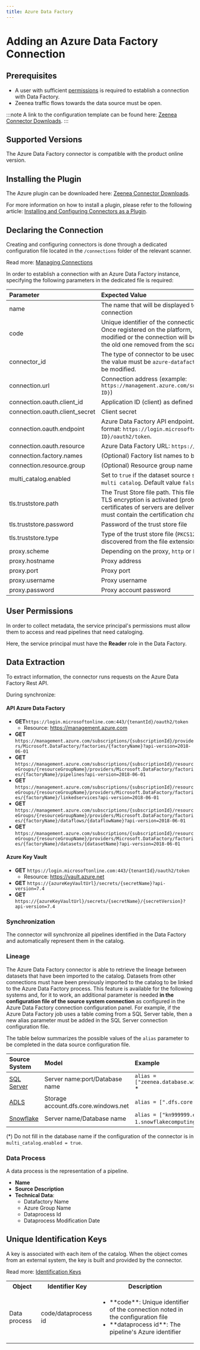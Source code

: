 ```yaml
---
title: Azure Data Factory
---
```


# Adding an Azure Data Factory Connection

## Prerequisites

* A user with sufficient [permissions](#user-permissions) is required to establish a connection with Data Factory. 
* Zeenea traffic flows towards the data source must be open. 

:::note
A link to the configuration template can be found here: [Zeenea Connector Downloads](./zeenea-connectors-list.md).
:::
 
## Supported Versions

The Azure Data Factory connector is compatible with the product online version. 

## Installing the Plugin

The Azure plugin can be downloaded here: [Zeenea Connector Downloads](./zeenea-connectors-list.md).

For more information on how to install a plugin, please refer to the following article: [Installing and Configuring Connectors as a Plugin](./zeenea-connectors-install-as-plugin.md).

## Declaring the Connection

Creating and configuring connectors is done through a dedicated configuration file located in the `/connections` folder of the relevant scanner.

Read more: [Managing Connections](./zeenea-managing-connections.md)
 
In order to establish a connection with an Azure Data Factory instance, specifying the following parameters in the dedicated file is required:

| Parameter| Expected Value |
| :--- | :--- |
| name | The name that will be displayed to catalog users for this connection | 
| code | Unique identifier of the connection on the Zeenea platform. Once registered on the platform, this code must not be modified or the connection will be considered as new and the old one removed from the scanner. | 
| connector_id | The type of connector to be used for the connection. Here, the value must be `azure-datafactory` and this value must not be modified. | 
| connection.url | Connection address (example: `https://management.azure.com/subscriptions/{subscription ID}`) | 
| connection.oauth.client_id |Application ID (client) as defined in Azure |
| connection.oauth.client_secret | Client secret |
| connection.oauth.endpoint	| Azure Data Factory API endpoint. Must respect following format: `https://login.microsoftonline.com/{tenant ID}/oauth2/token`. |
| connection.oauth.resource | Azure Data Factory URL: `https://management.azure.com` | 
| connection.factory.names | (Optional) Factory list names to be synchronized |
| connection.resource.group |	(Optional) Resource group name to be synchronized |
| multi_catalog.enabled | Set to `true` if the dataset source system is also configured as `multi catalog`. Default value `false`. |
| tls.truststore.path | The Trust Store file path. This file must be provided in case TLS encryption is activated (protocol https) and when certificates of servers are delivered by a specific authority. It must contain the certification chain. |
| tls.truststore.password | Password of the trust store file |
| tls.truststore.type | Type of the trust store file (`PKCS12` or `JKS`). Default value is discovered from the file extension. |
| proxy.scheme | Depending on the proxy, `http` or `https` |
| proxy.hostname | Proxy address |
| proxy.port | Proxy port |
| proxy.username | Proxy username |
| proxy.password | Proxy account password |
 
## User Permissions

In order to collect metadata, the service principal's permissions must allow them to access and read pipelines that need cataloging. 

Here, the service principal must have the **Reader** role in the Data Factory.

## Data Extraction

To extract information, the connector runs requests on the Azure Data Factory Rest API.

During synchronize:

#### API Azure Data Factory

* **GET**`https://login.microsoftonline.com:443/{tenantId}/oauth2/token`
  * Resource: https://management.azure.com
* **GET** `https://management.azure.com/subscriptions/{subscriptionId}/providers/Microsoft.DataFactory/factories/{factoryName}?api-version=2018-06-01`
* **GET** `https://management.azure.com/subscriptions/{subscriptionId}/resourceGroups/{resourceGroupName}/providers/Microsoft.DataFactory/factories/{factoryName}/pipelines?api-version=2018-06-01`
* **GET** `https://management.azure.com/subscriptions/{subscriptionId}/resourceGroups/{resourceGroupName}/providers/Microsoft.DataFactory/factories/{factoryName}/linkedservices?api-version=2018-06-01`
* **GET** `https://management.azure.com/subscriptions/{subscriptionId}/resourceGroups/{resourceGroupName}/providers/Microsoft.DataFactory/factories/{factoryName}/dataflows/{dataflowName}?api-version=2018-06-01`
* **GET** `https://management.azure.com/subscriptions/{subscriptionId}/resourceGroups/{resourceGroupName}/providers/Microsoft.DataFactory/factories/{factoryName}/datasets/{datasetName}?api-version=2018-06-01`

#### Azure Key Vault

* **GET** `https://login.microsoftonline.com:443/{tenantId}/oauth2/token`
  * Resource: https://vault.azure.net
* **GET** `https://{azureKeyVaultUrl}/secrets/{secretName}?api-version=7.4`
* **GET** `https://{azureKeyVaultUrl}/secrets/{secretName}/{secretVersion}?api-version=7.4`
 
### Synchronization

The connector will synchronize all pipelines identified in the Data Factory and automatically represent them in the catalog.

### Lineage

The Azure Data Factory connector is able to retrieve the lineage between datasets that have been imported to the catalog. Datasets from other connections must have been previously imported to the catalog to be linked to the Azure Data Factory process. This feature is available for the following systems and, for it to work, an additional parameter is needed **in the configuration file of the source system connection** as configured in the Azure Data Factory connection configuration panel. For example, if the Azure Data Factory job uses a table coming from a SQL Server table, then a new alias parameter must be added in the SQL Server connection configuration file.

The table below summarizes the possible values of the `alias` parameter to be completed in the data source configuration file.

| Source System| Model | Example |
| :--- | :--- | :---- |
| [SQL Server](./zeenea-connector-sqlserver.md) | Server name:port/Database name | `alias = ["zeenea.database.windows.net:1433/db"]` * |
| [ADLS](./zeenea-connector-azure-data-lake.md) | Storage account.dfs.core.windows.net | `alias = [".dfs.core.windows.net"]` |
| [Snowflake](./zeenea-connector-snowflake.md) | Server name/Database name | `alias = ["kn999999.eu-west-1.snowflakecomputing.com/ZEENEA""]` * |

(*) Do not fill in the database name if the configuration of the connector is in `multi_catalog.enabled = true`.

### Data Process

A data process is the representation of a pipeline.

* **Name**
* **Source Description**
* **Technical Data**: 
  * Datafactory Name
  * Azure Group Name
  * Dataprocess Id
  * Dataprocess Modification Date
 
## Unique Identification Keys

A key is associated with each item of the catalog. When the object comes from an external system, the key is built and provided by the connector.

Read more: [Identification Keys](./zeenea-identification-keys.md)

<table>
  <tr><th>Object</th><th>Identifier Key</th><th>Description</th></tr>
  <tr>
    <td>Data process</td>
    <td>code/dataprocess id</td>
    <td>
      <ul>
        <li>**code**: Unique identifier of the connection noted in the configuration file</li>
        <li>**dataprocess id**: The pipeline's Azure identifier</li>
      </ul>
    </td>
  </tr>
</table>

